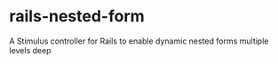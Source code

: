 # rails-nested-form
A Stimulus controller for Rails to enable dynamic nested forms multiple levels deep
